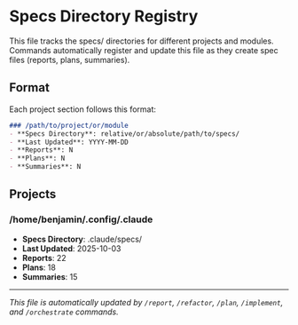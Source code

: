 # Specs Directory Registry

This file tracks the specs/ directories for different projects and modules. Commands automatically register and update this file as they create spec files (reports, plans, summaries).

## Format

Each project section follows this format:

```markdown
### /path/to/project/or/module
- **Specs Directory**: relative/or/absolute/path/to/specs/
- **Last Updated**: YYYY-MM-DD
- **Reports**: N
- **Plans**: N
- **Summaries**: N
```

## Projects

### /home/benjamin/.config/.claude
- **Specs Directory**: .claude/specs/
- **Last Updated**: 2025-10-03
- **Reports**: 22
- **Plans**: 18
- **Summaries**: 15

---

*This file is automatically updated by `/report`, `/refactor`, `/plan`, `/implement`, and `/orchestrate` commands.*
